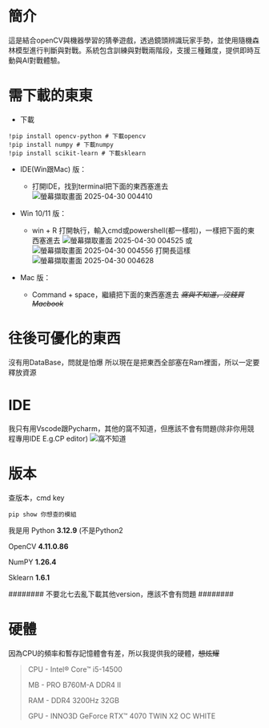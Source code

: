 # 簡介
這是結合openCV與機器學習的猜拳遊戲，透過鏡頭辨識玩家手勢，並使用隨機森林模型進行判斷與對戰。系統包含訓練與對戰兩階段，支援三種難度，提供即時互動與AI對戰體驗。
# 需下載的東東
* 下載
```
!pip install opencv-python # 下載opencv
!pip install numpy # 下載numpy
!pip install scikit-learn # 下載sklearn
```
* IDE(Win跟Mac) 版：
    * 打開IDE，找到terminal把下面的東西塞進去
    ![螢幕擷取畫面 2025-04-30 004410](https://hackmd.io/_uploads/HJcfMYC1ee.png)
* Win 10/11 版：
    * win + R 打開執行，輸入cmd或powershell(都一樣啦)，一樣把下面的東西塞進去
    ![螢幕擷取畫面 2025-04-30 004525](https://hackmd.io/_uploads/SyYEGK0Jxe.png) 
    或
    ![螢幕擷取畫面 2025-04-30 004556](https://hackmd.io/_uploads/S1yLfK01ee.png)
    打開長這樣
    ![螢幕擷取畫面 2025-04-30 004628](https://hackmd.io/_uploads/BJGnzY0ygx.png)

* Mac 版：
    * Command + space，繼續把下面的東西塞進去
   *~~窩與不知道，沒錢買Macbook~~*
# 往後可優化的東西
沒有用DataBase，問就是怕爆
所以現在是把東西全部塞在Ram裡面，所以一定要釋放資源

# IDE

我只有用Vscode跟Pycharm，其他的窩不知道，但應該不會有問題(除非你用競程專用IDE E.g.CP editor)
![窩不知道](https://hackmd.io/_uploads/r1b5PKAkgx.jpg)

# 版本
查版本，cmd key
```
pip show 你想查的模組
```

我是用
Python **3.12.9** (不是Python2

OpenCV **4.11.0.86**

NumPY **1.26.4**

Sklearn **1.6.1**

######## 不要北七去亂下載其他version，應該不會有問題 ########
# 硬體
因為CPU的頻率和暫存記憶體會有差，所以我提供我的硬體，~~想炫耀~~
> CPU - Intel® Core™ i5-14500
> 
> MB - PRO B760M-A DDR4 II
> 
> RAM - DDR4 3200Hz 32GB
> 
> GPU - INNO3D GeForce RTX™ 4070 TWIN X2 OC WHITE


